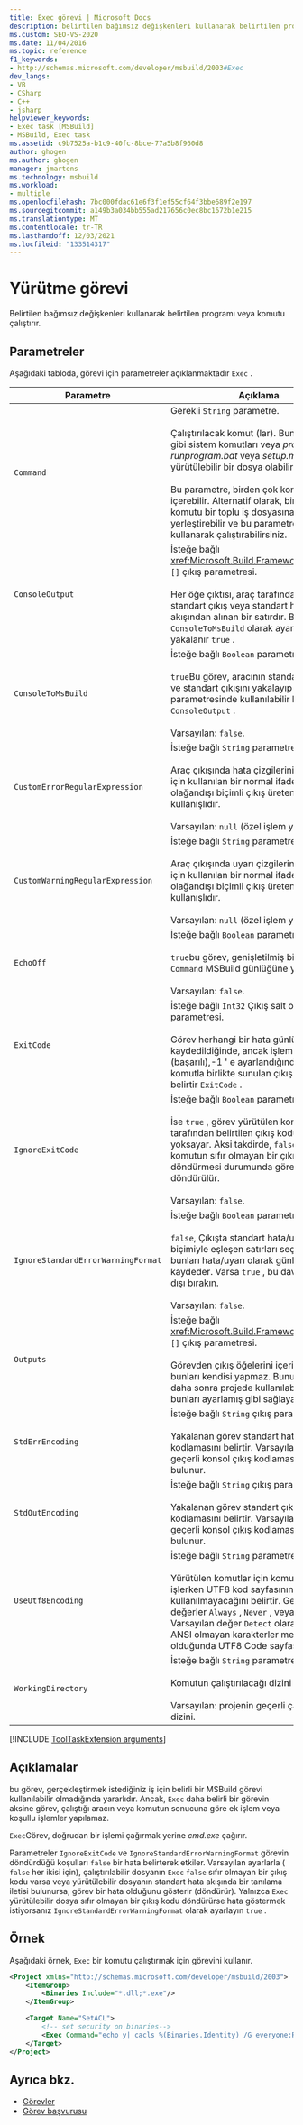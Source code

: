 ```yaml
---
title: Exec görevi | Microsoft Docs
description: belirtilen bağımsız değişkenleri kullanarak belirtilen program veya komutu çalıştırmak için MSBuild Exec görevini kullanmayı öğrenin.
ms.custom: SEO-VS-2020
ms.date: 11/04/2016
ms.topic: reference
f1_keywords:
- http://schemas.microsoft.com/developer/msbuild/2003#Exec
dev_langs:
- VB
- CSharp
- C++
- jsharp
helpviewer_keywords:
- Exec task [MSBuild]
- MSBuild, Exec task
ms.assetid: c9b7525a-b1c9-40fc-8bce-77a5b8f960d8
author: ghogen
ms.author: ghogen
manager: jmartens
ms.technology: msbuild
ms.workload:
- multiple
ms.openlocfilehash: 7bc000fdac61e6f3f1ef55cf64f3bbe689f2e197
ms.sourcegitcommit: a149b3a034bb555ad217656c0ec8bc1672b1e215
ms.translationtype: MT
ms.contentlocale: tr-TR
ms.lasthandoff: 12/03/2021
ms.locfileid: "133514317"
---
```

# <a name="exec-task"></a>Yürütme görevi

Belirtilen bağımsız değişkenleri kullanarak belirtilen programı veya komutu çalıştırır.

## <a name="parameters"></a>Parametreler

Aşağıdaki tabloda, görevi için parametreler açıklanmaktadır `Exec` .

|Parametre|Açıklama|
|---------------|-----------------|
|`Command`|Gerekli `String` parametre.<br /><br /> Çalıştırılacak komut (lar). Bunlar, attrib gibi sistem komutları veya *program.exe*, *runprogram.bat* veya *setup.msi* gibi yürütülebilir bir dosya olabilir.<br /><br /> Bu parametre, birden çok komut satırı içerebilir. Alternatif olarak, birden fazla komutu bir toplu iş dosyasına yerleştirebilir ve bu parametreyi kullanarak çalıştırabilirsiniz.|
|`ConsoleOutput`|İsteğe bağlı <xref:Microsoft.Build.Framework.ITaskItem> `[]` çıkış parametresi.<br /><br /> Her öğe çıktısı, araç tarafından yayılan standart çıkış veya standart hata akışından alınan bir satırdır. Bu yalnızca `ConsoleToMsBuild` olarak ayarlanırsa yakalanır `true` .|
|`ConsoleToMsBuild`|İsteğe bağlı `Boolean` parametre.<br /><br /> `true`Bu görev, aracının standart hatasını ve standart çıkışını yakalayıp çıkış parametresinde kullanılabilir hale getirir `ConsoleOutput` .<br /><br />Varsayılan: `false`.|
|`CustomErrorRegularExpression`|İsteğe bağlı `String` parametre.<br /><br /> Araç çıkışında hata çizgilerini belirlemek için kullanılan bir normal ifade belirtir. Bu, olağandışı biçimli çıkış üreten araçlar için kullanışlıdır.<br /><br />Varsayılan: `null` (özel işlem yok).|
|`CustomWarningRegularExpression`|İsteğe bağlı `String` parametre.<br /><br /> Araç çıkışında uyarı çizgilerini belirlemek için kullanılan bir normal ifade belirtir. Bu, olağandışı biçimli çıkış üreten araçlar için kullanışlıdır.<br /><br />Varsayılan: `null` (özel işlem yok).|
|`EchoOff`|İsteğe bağlı `Boolean` parametre.<br /><br /> `true`bu görev, genişletilmiş biçimini `Command` MSBuild günlüğüne yaymaz.<br /><br />Varsayılan: `false`.|
|`ExitCode`|İsteğe bağlı `Int32` Çıkış salt okunurdur parametresi.<br /><br /> Görev herhangi bir hata günlüğe kaydedildiğinde, ancak işlem 0 ' dan (başarılı),-1 ' e ayarlandığında yürütülen komutla birlikte sunulan çıkış kodunu belirtir `ExitCode` .|
|`IgnoreExitCode`|İsteğe bağlı `Boolean` parametre.<br /><br /> İse `true` , görev yürütülen komutu tarafından belirtilen çıkış kodunu yoksayar. Aksi takdirde, `false` çalıştırılan komutun sıfır olmayan bir çıkış kodu döndürmesi durumunda görev döndürülür.<br /><br />Varsayılan: `false`.|
|`IgnoreStandardErrorWarningFormat`|İsteğe bağlı `Boolean` parametre.<br /><br /> `false`, Çıkışta standart hata/uyarı biçimiyle eşleşen satırları seçer ve bunları hata/uyarı olarak günlüğe kaydeder. Varsa `true` , bu davranışı devre dışı bırakın.<br /><br />Varsayılan: `false`.|
|`Outputs`|İsteğe bağlı <xref:Microsoft.Build.Framework.ITaskItem> `[]` çıkış parametresi.<br /><br /> Görevden çıkış öğelerini içerir. `Exec`Görev bunları kendisi yapmaz. Bunun yerine, daha sonra projede kullanılabilmesi için bunları ayarlamış gibi sağlayabilirsiniz.|
|`StdErrEncoding`|İsteğe bağlı `String` çıkış parametresi.<br /><br /> Yakalanan görev standart hata akışının kodlamasını belirtir. Varsayılan değer geçerli konsol çıkış kodlamasında bulunur.|
|`StdOutEncoding`|İsteğe bağlı `String` çıkış parametresi.<br /><br /> Yakalanan görev standart çıkış akışının kodlamasını belirtir. Varsayılan değer geçerli konsol çıkış kodlamasında bulunur.|
|`UseUtf8Encoding`|İsteğe bağlı `String` parametre.<br /><br /> Yürütülen komutlar için komut satırını işlerken UTF8 kod sayfasının kullanılıp kullanılmayacağını belirtir. Geçerli değerler `Always` , `Never` , veya `Detect` . Varsayılan değer `Detect` olarak, yalnızca ANSI olmayan karakterler mevcut olduğunda UTF8 Code sayfasını kullanın.|
|`WorkingDirectory`|İsteğe bağlı `String` parametre.<br /><br /> Komutun çalıştırılacağı dizini belirtir.<br /><br />Varsayılan: projenin geçerli çalışma dizini.|

[!INCLUDE [ToolTaskExtension arguments](includes/tooltaskextension-base-params.md)]

## <a name="remarks"></a>Açıklamalar

bu görev, gerçekleştirmek istediğiniz iş için belirli bir MSBuild görevi kullanılabilir olmadığında yararlıdır. Ancak, `Exec` daha belirli bir görevin aksine görev, çalıştığı aracın veya komutun sonucuna göre ek işlem veya koşullu işlemler yapılamaz.

`Exec`Görev, doğrudan bir işlemi çağırmak yerine *cmd.exe* çağırır.

Parametreler `IgnoreExitCode` ve `IgnoreStandardErrorWarningFormat` görevin döndürdüğü koşulları `false` bir hata belirterek etkiler. Varsayılan ayarlarla ( `false` her ikisi için), çalıştırılabilir dosyanın `Exec` `false` sıfır olmayan bir çıkış kodu varsa veya yürütülebilir dosyanın standart hata akışında bir tanılama iletisi bulunursa, görev bir hata olduğunu gösterir (döndürür). Yalnızca `Exec` yürütülebilir dosya sıfır olmayan bir çıkış kodu döndürürse hata göstermek istiyorsanız `IgnoreStandardErrorWarningFormat` olarak ayarlayın `true` .

## <a name="example"></a>Örnek

Aşağıdaki örnek, `Exec` bir komutu çalıştırmak için görevini kullanır.

```xml
<Project xmlns="http://schemas.microsoft.com/developer/msbuild/2003">
    <ItemGroup>
        <Binaries Include="*.dll;*.exe"/>
    </ItemGroup>

    <Target Name="SetACL">
        <!-- set security on binaries-->
        <Exec Command="echo y| cacls %(Binaries.Identity) /G everyone:R"/>
    </Target>
</Project>
```

## <a name="see-also"></a>Ayrıca bkz.

- [Görevler](../msbuild/msbuild-tasks.md)
- [Görev başvurusu](../msbuild/msbuild-task-reference.md)
